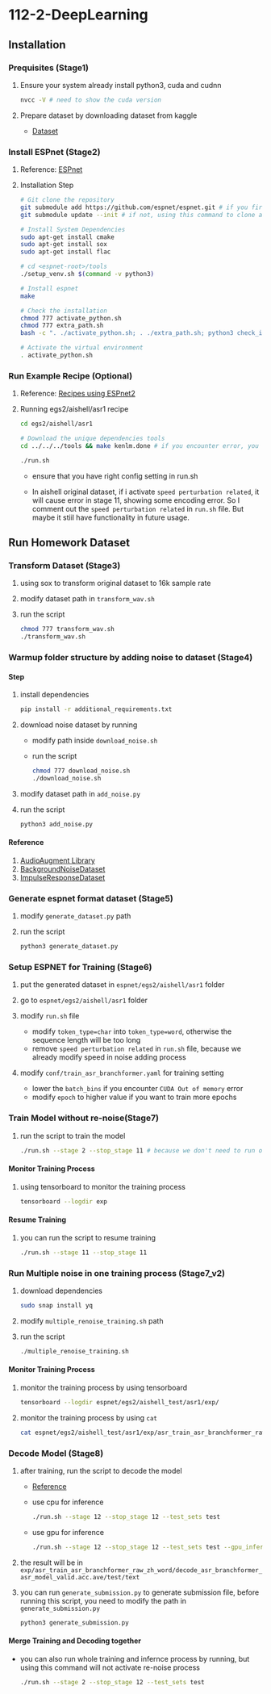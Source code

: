 # 112-2-DeepLearning

## Installation

### Prequisites (Stage1)

1. Ensure your system already install python3, cuda and cudnn

    ```bash
    nvcc -V # need to show the cuda version
    ```

2. Prepare dataset by downloading dataset from kaggle

    - [Dataset](https://www.kaggle.com/competitions/nycu-iass-dl2024-taiwanese-asr/data)

### Install ESPnet (Stage2)

1. Reference: [ESPnet](https://espnet.github.io/espnet/installation.html#step-2-installation-espnet)

2. Installation Step

    ```bash
    # Git clone the repository
    git submodule add https://github.com/espnet/espnet.git # if you first time clone the repository
    git submodule update --init # if not, using this command to clone and update the submodule

    # Install System Dependencies
    sudo apt-get install cmake
    sudo apt-get install sox
    sudo apt-get install flac

    # cd <espnet-root>/tools
    ./setup_venv.sh $(command -v python3)

    # Install espnet
    make

    # Check the installation
    chmod 777 activate_python.sh
    chmod 777 extra_path.sh
    bash -c ". ./activate_python.sh; . ./extra_path.sh; python3 check_install.py"

    # Activate the virtual environment
    . activate_python.sh
    ```

### Run Example Recipe (Optional)

1. Reference: [Recipes using ESPnet2](https://espnet.github.io/espnet/espnet2_tutorial.html)

2. Running egs2/aishell/asr1 recipe

    ```bash
    cd egs2/aishell/asr1
    
    # Download the unique dependencies tools
    cd ../../../tools && make kenlm.done # if you encounter error, you can try to run `make kenlm.done` again

    ./run.sh
    ```
    
    - ensure that you have right config setting in run.sh

    - In aishell original dataset, if i activate `speed perturbation related`, it will cause error in stage 11, showing some encoding error. So I comment out the `speed perturbation related` in `run.sh` file. But maybe it stiil have functionality in future usage.

## Run Homework Dataset

### Transform Dataset (Stage3)

1. using sox to transform original dataset to 16k sample rate

2. modify dataset path in `transform_wav.sh`

3. run the script

    ```bash
    chmod 777 transform_wav.sh
    ./transform_wav.sh
    ```

### Warmup folder structure by adding noise to dataset (Stage4)

#### Step

1. install dependencies

    ```bash
    pip install -r additional_requirements.txt
    ```

2. download noise dataset by running 

    - modify path inside `download_noise.sh`

    - run the script
        ```bash
        chmod 777 download_noise.sh
        ./download_noise.sh
        ```

3. modify dataset path in `add_noise.py`

4. run the script

    ```bash
    python3 add_noise.py
    ```

#### Reference

1. [AudioAugment Library](https://github.com/iver56/audiomentations)
2. [BackgroundNoiseDataset](https://github.com/karolpiczak/ESC-50#download)
3. [ImpulseResponseDataset](http://www.echothief.com/)

### Generate espnet format dataset (Stage5)

1. modify `generate_dataset.py` path

2. run the script

    ```bash
    python3 generate_dataset.py
    ```

### Setup ESPNET for Training (Stage6)

1. put the generated dataset in `espnet/egs2/aishell/asr1` folder

2. go to `espnet/egs2/aishell/asr1` folder

3. modify `run.sh` file

    - modify `token_type=char` into `token_type=word`, otherwise the sequence length will be too long
    - remove `speed perturbation related` in `run.sh` file, because we already modify speed in noise adding process

4. modify `conf/train_asr_branchformer.yaml` for training setting

    - lower the `batch_bins` if you encounter `CUDA Out of memory` error
    - modify `epoch` to higher value if you want to train more epochs

### Train Model without re-noise(Stage7)

1. run the script to train the model

    ```bash
    ./run.sh --stage 2 --stop_stage 11 # because we don't need to run original dataset download and preprocess
    ```

#### Monitor Training Process

1. using tensorboard to monitor the training process

    ```bash
    tensorboard --logdir exp
    ```

#### Resume Training

1. you can run the script to resume training

    ```bash
    ./run.sh --stage 11 --stop_stage 11
    ```

### Run Multiple noise in one training process (Stage7_v2)

1. download dependencies

    ```bash
    sudo snap install yq
    ```

2. modify `multiple_renoise_training.sh` path

3. run the script

    ```bash
    ./multiple_renoise_training.sh
    ```

#### Monitor Training Process

1. monitor the training process by using tensorboard

    ```bash
    tensorboard --logdir espnet/egs2/aishell_test/asr1/exp/
    ```

2.  monitor the training process by using `cat`
    
    ```bash
    cat espnet/egs2/aishell_test/asr1/exp/asr_train_asr_branchformer_raw_zh_word/train.log
    ```

### Decode Model (Stage8)

1. after training, run the script to decode the model

    - [Reference](https://github.com/espnet/espnet/blob/master/egs2/TEMPLATE/asr1/README_multitask.md#how-to-run)

    - use cpu for inference
        ```bash
        ./run.sh --stage 12 --stop_stage 12 --test_sets test
        ```

    - use gpu for inference
        ```bash
        ./run.sh --stage 12 --stop_stage 12 --test_sets test --gpu_inference true
        ```

2. the result will be in `exp/asr_train_asr_branchformer_raw_zh_word/decode_asr_branchformer_asr_model_valid.acc.ave/test/text`

3. you can run `generate_submission.py` to generate submission file, before running this script, you need to modify the path in `generate_submission.py`

    ```bash
    python3 generate_submission.py
    ```

#### Merge Training and Decoding together

- you can also run whole training and infernce process by running, but using this command will not activate re-noise process

    ```bash
    ./run.sh --stage 2 --stop_stage 12 --test_sets test
    ```